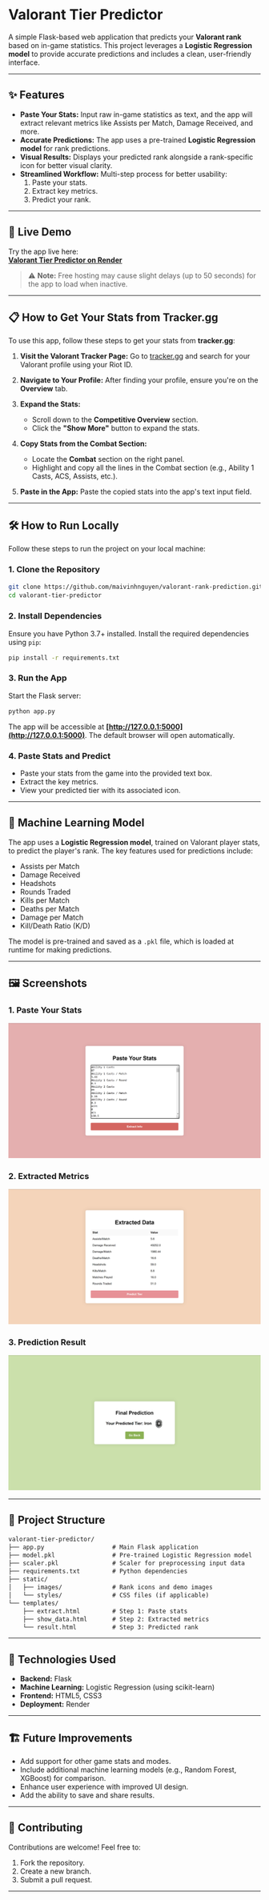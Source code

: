 

# Valorant Tier Predictor

A simple Flask-based web application that predicts your **Valorant rank** based on in-game statistics. This project leverages a **Logistic Regression model** to provide accurate predictions and includes a clean, user-friendly interface.

---

## ✨ Features

- **Paste Your Stats:** Input raw in-game statistics as text, and the app will extract relevant metrics like Assists per Match, Damage Received, and more.
- **Accurate Predictions:** The app uses a pre-trained **Logistic Regression model** for rank predictions.
- **Visual Results:** Displays your predicted rank alongside a rank-specific icon for better visual clarity.
- **Streamlined Workflow:** Multi-step process for better usability:
  1. Paste your stats.
  2. Extract key metrics.
  3. Predict your rank.

---

## 🚀 Live Demo

Try the app live here:  
[**Valorant Tier Predictor on Render**](https://valorant-rank-prediction.onrender.com)

> ⚠️ **Note:** Free hosting may cause slight delays (up to 50 seconds) for the app to load when inactive.

---
## 📋 How to Get Your Stats from Tracker.gg

To use this app, follow these steps to get your stats from **tracker.gg**:

1. **Visit the Valorant Tracker Page:**
   Go to [tracker.gg](https://tracker.gg) and search for your Valorant profile using your Riot ID.

2. **Navigate to Your Profile:**
   After finding your profile, ensure you're on the **Overview** tab.

3. **Expand the Stats:**
   - Scroll down to the **Competitive Overview** section.
   - Click the **"Show More"** button to expand the stats.

4. **Copy Stats from the Combat Section:**
   - Locate the **Combat** section on the right panel.
   - Highlight and copy all the lines in the Combat section (e.g., Ability 1 Casts, ACS, Assists, etc.).

5. **Paste in the App:**
   Paste the copied stats into the app's text input field.

---
## 🛠️ How to Run Locally

Follow these steps to run the project on your local machine:

### 1. Clone the Repository
```bash
git clone https://github.com/maivinhnguyen/valorant-rank-prediction.git
cd valorant-tier-predictor
```

### 2. Install Dependencies
Ensure you have Python 3.7+ installed. Install the required dependencies using `pip`:
```bash
pip install -r requirements.txt
```

### 3. Run the App
Start the Flask server:
```bash
python app.py
```

The app will be accessible at **[http://127.0.0.1:5000](http://127.0.0.1:5000)**. The default browser will open automatically.

### 4. Paste Stats and Predict
- Paste your stats from the game into the provided text box.
- Extract the key metrics.
- View your predicted tier with its associated icon.

---

## 🧠 Machine Learning Model

The app uses a **Logistic Regression model**, trained on Valorant player stats, to predict the player's rank. The key features used for predictions include:

- Assists per Match
- Damage Received
- Headshots
- Rounds Traded
- Kills per Match
- Deaths per Match
- Damage per Match
- Kill/Death Ratio (K/D)

The model is pre-trained and saved as a `.pkl` file, which is loaded at runtime for making predictions.

---

## 🖼️ Screenshots

### 1. **Paste Your Stats**
![Paste Stats Screenshot](static/images/demo-paste-stats.png)

### 2. **Extracted Metrics**
![Extracted Stats Screenshot](static/images/demo-extract-stats.png)

### 3. **Prediction Result**
![Prediction Result Screenshot](static/images/demo-result.png)

---

## 📂 Project Structure

```plaintext
valorant-tier-predictor/
├── app.py                   # Main Flask application
├── model.pkl                # Pre-trained Logistic Regression model
├── scaler.pkl               # Scaler for preprocessing input data
├── requirements.txt         # Python dependencies
├── static/
│   ├── images/              # Rank icons and demo images
│   └── styles/              # CSS files (if applicable)
└── templates/
    ├── extract.html         # Step 1: Paste stats
    ├── show_data.html       # Step 2: Extracted metrics
    └── result.html          # Step 3: Predicted rank
```

---

## 🔧 Technologies Used

- **Backend:** Flask
- **Machine Learning:** Logistic Regression (using scikit-learn)
- **Frontend:** HTML5, CSS3
- **Deployment:** Render

---

## 🏗️ Future Improvements

- Add support for other game stats and modes.
- Include additional machine learning models (e.g., Random Forest, XGBoost) for comparison.
- Enhance user experience with improved UI design.
- Add the ability to save and share results.

---

## 🙌 Contributing

Contributions are welcome! Feel free to:
1. Fork the repository.
2. Create a new branch.
3. Submit a pull request.

---

